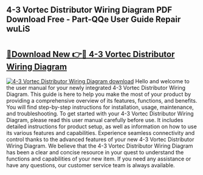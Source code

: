 ## 4-3 Vortec Distributor Wiring Diagram PDF Download Free - Part-QQe User Guide Repair wuLiS

# <h2><a href="http://dfm7oat.blite.top/?on=4-3+Vortec+Distributor+Wiring+Diagram">🔗Download New 👉🔴 4-3 Vortec Distributor Wiring Diagram</a></h2>

[![4-3 Vortec Distributor Wiring Diagram download](https://i.imgur.com/lujVjoI.png)](http://dfm7oat.blite.top/?on=4-3+Vortec+Distributor+Wiring+Diagram)
Hello and welcome to the user manual for your newly integrated 4-3 Vortec Distributor Wiring Diagram. This guide is here to help you make the most of your product by providing a comprehensive overview of its features, functions, and benefits. You will find step-by-step instructions for installation, usage, maintenance, and troubleshooting. To get started with your 4-3 Vortec Distributor Wiring Diagram, please read this user manual carefully before use. It includes detailed instructions for product setup, as well as information on how to use its various features and capabilities. Experience seamless connectivity and control thanks to the advanced features of your new 4-3 Vortec Distributor Wiring Diagram. We believe that the 4-3 Vortec Distributor Wiring Diagram has been a clear and concise resource in your quest to understand the functions and capabilities of your new item. If you need any assistance or have any questions, our customer service team is always available.
